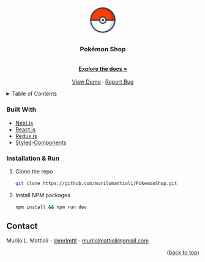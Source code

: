 <div id="top"></div>

<br />
<div align="center">
  <a href="https://pokemon-shop-theta.vercel.app" target="_blank">
    <img src="public/appLogo.png" alt="Logo" width="80" height="80">
  </a>

  <h3 align="center">Pokémon Shop</h3>

  <p align="center">
    <br />
    <a href="https://github.com/murilomattioli/PokemonShop/"><strong>Explore the docs »</strong></a>
    <br />
    <br />
    <a href="https://pokemon-shop-theta.vercel.app" target="_blank">View Demo</a>
    ·
    <a href="https://github.com/murilomattioli/PokemonShop/issues" target="_blank">Report Bug</a>
  </p>
</div>



<!-- TABLE OF CONTENTS -->
<details>
  <summary>Table of Contents</summary>
  <ol>
    <li>
      <a href="#about-the-project">Project</a>
      <ul>
        <li><a href="https://pokemon-shop-theta.vercel.app" target="_blank">View Demo</a></li>
        <li><a href="#built-with">Built With</a></li>
      </ul>
    </li>
    <li>
      <a href="#getting-started">Getting Started</a>
      <ul>
        <li><a href="#prerequisites">Prerequisites</a></li>
        <li><a href="#installation">Installation & Run</a></li>
      </ul>
    </li>
    <li><a href="#contact">Contact</a></li>
  </ol>
</details>



<!-- ABOUT THE PROJECT -->
<!-- ## View Demo

[![Product Name Screen Shot][product-screenshot]](https://pokemon-shop-theta.vercel.app)

 -->

### Built With

* [Next.js](https://nextjs.org/)
* [React.js](https://reactjs.org/)
* [Redux.js](https://redux.js.org/)
* [Styled-Components](https://styled-components.com/)



### Installation & Run

1. Clone the repo
   ```sh
   git clone https://github.com/murilomattioli/PokemonShop.git
   ```
2. Install NPM packages
   ```sh
   npm install && npm run dev
   ```



<!-- CONTACT -->
## Contact

Murilo L. Mattioli - [@mrlmttl](https://www.linkedin.com/in/mrlmttl) - murilolmattioli@gmail.com

<p align="right">(<a href="#top">back to top</a>)</p>



<!-- MARKDOWN LINKS & IMAGES -->
<!-- https://www.markdownguide.org/basic-syntax/#reference-style-links -->
<!-- [product-screenshot]: public/appPreviewScreenShot.png -->
